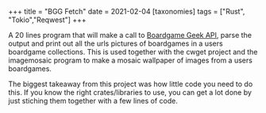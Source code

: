 +++
title = "BGG Fetch"
date = 2021-02-04
[taxonomies]
tags = ["Rust", "Tokio","Reqwest"]
+++

A 20 lines program that will make a call to [Boardgame Geek API](https://boardgamegeek.com/wiki/page/BGG_XML_API2), parse the output and print out all the urls pictures of boardgames in a users boardgame collections.
This is used together with the cwget project and the imagemosaic program to make a mosaic wallpaper of images from a users boardgames.

The biggest takeaway from this project was how little code you need to do this. If you know the right crates/libraries to use, you can get a lot done by just stiching them together with a few lines of code.
